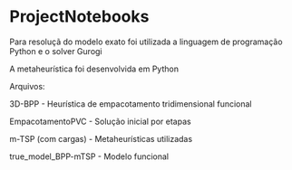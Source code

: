 # ProjectNotebooks
<p> Para resoluçã do modelo exato foi utilizada a linguagem de programação Python e o solver Gurogi </p>
<p> A metaheurística foi desenvolvida em Python </p>
<p> Arquivos: </p>
<p>3D-BPP - Heurística de empacotamento tridimensional funcional</p>
<p>EmpacotamentoPVC - Solução inicial por etapas</p>
<p>m-TSP (com cargas) - Metaheurísticas utilizadas</p>
<p>true_model_BPP-mTSP - Modelo funcional</p>
